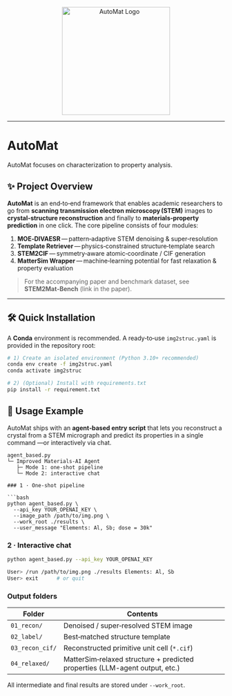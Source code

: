 <p align="center">
  <img src="https://github.com/yyt-2378/AutoMat/blob/main/AutoMat_Logo.png" alt="AutoMat Logo" width="250"/>
</p>

---
# AutoMat
AutoMat focuses on characterization to property analysis.

## ✨ Project Overview

**AutoMat** is an end‑to‑end framework that enables academic researchers to go from **scanning transmission electron microscopy (STEM)** images to **crystal‑structure reconstruction** and finally to **materials‑property prediction** in one click. The core pipeline consists of four modules:

1. **MOE‑DIVAESR** — pattern‑adaptive STEM denoising & super‑resolution
2. **Template Retriever** — physics‑constrained structure‑template search
3. **STEM2CIF** — symmetry‑aware atomic‑coordinate / CIF generation
4. **MatterSim Wrapper** — machine‑learning potential for fast relaxation & property evaluation

> For the accompanying paper and benchmark dataset, see **STEM2Mat‑Bench** (link in the paper).

---

## 🛠️ Quick Installation

A **Conda** environment is recommended. A ready‑to‑use `img2struc.yaml` is provided in the repository root:

```bash
# 1) Create an isolated environment (Python 3.10+ recommended)
conda env create -f img2struc.yaml
conda activate img2struc

# 2) (Optional) Install with requirements.txt
pip install -r requirement.txt
```
## 🚀 Usage Example

AutoMat ships with an **agent‑based entry script** that lets you reconstruct a
crystal from a STEM micrograph and predict its properties in a single command
—or interactively via chat.

```text
agent_based.py
└─ Improved Materials‑AI Agent
   ├─ Mode 1: one‑shot pipeline
   └─ Mode 2: interactive chat

### 1 · One‑shot pipeline

```bash
python agent_based.py \
  --api_key YOUR_OPENAI_KEY \
  --image_path /path/to/img.png \
  --work_root ./results \
  --user_message "Elements: Al, Sb; dose = 30k"
```

### 2 · Interactive chat

```bash
python agent_based.py --api_key YOUR_OPENAI_KEY

User> /run /path/to/img.png ./results Elements: Al, Sb
User> exit      # or quit
```

### Output folders

| Folder          | Contents                                                                 |
| --------------- | ------------------------------------------------------------------------ |
| `01_recon/`     | Denoised / super‑resolved STEM image                                     |
| `02_label/`     | Best‑matched structure template                                          |
| `03_recon_cif/` | Reconstructed primitive unit cell (`*.cif`)                              |
| `04_relaxed/`   | MatterSim‑relaxed structure + predicted properties (LLM-agent output, etc.) |

All intermediate and final results are stored under `--work_root`.


